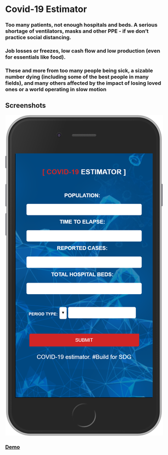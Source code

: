 # Covid-19 Estimator

### Too many patients, not enough hospitals and beds. A serious shortage of ventilators, masks and other PPE - if we donʼt practice social distancing.

### Job losses or freezes, low cash flow and low production (even for essentials like food).
### These and more from too many people being sick, a sizable number dying (including some of the best people in many fields), and many others affected by the impact of losing loved ones or a world operating in slow motion


## Screenshots
!["covid19 estimator"](https://github.com/lebogangolifant/covid19-estimator-ui/blob/master/screenshots/covid19-estimator.png)

### [Demo](https://.)
